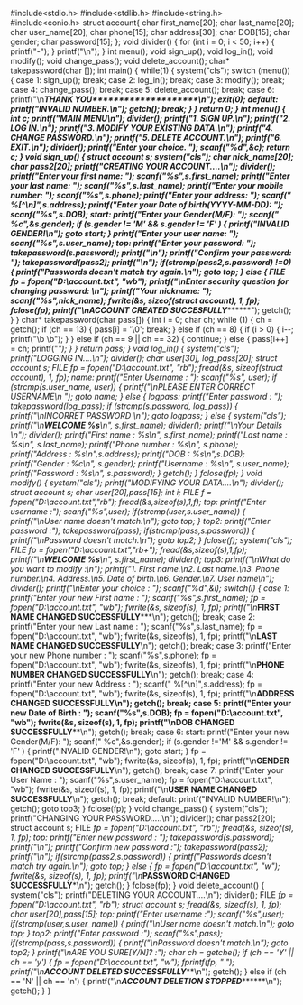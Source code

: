 #include<stdio.h>
#include<stdlib.h>
#include<string.h>
#include<conio.h>
struct account{
    char first_name[20];
    char last_name[20];
    char user_name[20];
    char phone[15];
    char address[30];
    char DOB[15];
    char gender;
    char password[15];
};
void divider()
{
    for (int i = 0; i < 50; i++)
    {
        printf("-");
    }
    printf("\n");
}
int menu();
void sign_up();
void log_in();
void modify();
void change_pass();
void delete_account();
char* takepassword(char []);
int main()
{
    while(1)
    {
        system("cls");
        switch (menu())
        {
        case 1:
            sign_up();
            break;
        case 2:
            log_in();
            break;
        case 3:
            modify();
            break;
        case 4:
            change_pass();
            break;
        case 5:
            delete_account();
            break;
        case 6:
            printf("\n*******************THANK YOU********************\n");
            exit(0);
        default:
            printf("INVALID NUMBER.\n");
            getch();
            break;
        }
    }
    return 0;
}
int menu()
{
    int c;
    printf("***************MAIN MENU***************\n");
    divider();
    printf("1. SIGN UP.\n");
    printf("2. LOG IN.\n");
    printf("3. MODIFY YOUR EXISTING DATA.\n");
    printf("4. CHANGE PASSWORD.\n");
    printf("5. DELETE ACCOUNT.\n");
    printf("6. EXIT.\n");
    divider();
    printf("Enter your choice. ");
    scanf("%d",&c);
    return c;
}
void sign_up()
{
    struct account s;
    system("cls");
    char nick_name[20];
    char pass2[20];
    printf("CREATING YOUR ACCOUNT....\n");
    divider();
    printf("Enter your first name: ");
    scanf("%s",s.first_name);
    printf("Enter your last name: ");
    scanf("%s",s.last_name);
    printf("Enter your mobile number: ");
    scanf("%s",s.phone);
    printf("Enter your address: ");
    scanf(" %[^\n]",s.address);
    printf("Enter your Date of birth(YYYY-MM-DD): ");
    scanf("%s",s.DOB);
    start:
    printf("Enter your Gender(M/F): ");
    scanf(" %c",&s.gender);
    if (s.gender != 'M'  && s.gender != 'F' )
    {
        printf("INVALID GENDER!\n");
        goto start;
    }
    printf("Enter your user name: ");
    scanf("%s",s.user_name);
    top:
    printf("Enter your password: ");
    takepassword(s.password);
    printf("\n");
    printf("Confirm your password: ");
    takepassword(pass2);
    printf("\n");
    if(strcmp(pass2,s.password) !=0)
    {
        printf("Passwords doesn't match try again.\n");
        goto top;
    }
    else
    {
        FILE *fp = fopen("D:\\account.txt", "wb");
        printf("\nEnter security question for changing password: \n");
        printf("Your nickname: ");
        scanf("%s",nick_name);
        fwrite(&s, sizeof(struct account), 1, fp);
        fclose(fp);
        printf("\n*************ACCOUNT CREATED SUCCESFULLY*************");
        getch();
    }
}
char* takepassword(char pass[])
{
    int i = 0;
    char ch;
    while (1)
    {
        ch = getch();
        if (ch == 13)
        {
            pass[i] = '\0';
            break;
        }
        else if (ch == 8)
        {
            if (i > 0)
            {
                i--;
                printf("\b \b");
            }
        }
        else if (ch == 9 || ch == 32)
        {
            continue;
        }
        else
        {
            pass[i++] = ch;
            printf("*");
        }
    }
    return pass;
}
void log_in()
{
    system("cls");
    printf("LOGGING IN....\n");
    divider();
    char user[30], log_pass[20];
    struct account s;
    FILE *fp = fopen("D:\\account.txt", "rb");
    fread(&s, sizeof(struct account), 1, fp);
    name:
    printf("Enter Username : ");
    scanf("%s", user);
    if (strcmp(s.user_name, user))
    {
        printf("\nPLEASE ENTER CORRECT USERNAME\n ");
        goto name;
    }
    else
    {
    logpass:
        printf("Enter password : ");
        takepassword(log_pass);
        if (strcmp(s.password, log_pass))
        {
            printf("\nINCORRET PASSWORD \n");
            goto logpass;
        }
        else
        {
            system("cls");
            printf("\n*****************WELCOME %s*****************\n", s.first_name);
            divider();
            printf("\nYour Details \n");
            divider();
            printf("First name   : %s\n", s.first_name);
            printf("Last name    : %s\n", s.last_name);
            printf("Phone number : %s\n", s.phone);
            printf("Address      : %s\n",s.address);
            printf("DOB          : %s\n",s.DOB);
            printf("Gender       : %c\n", s.gender);
            printf("Username     : %s\n", s.user_name);
            printf("Password     : %s\n", s.password);
        }
        getch();
    }
    fclose(fp);
}
void modify()
{
    system("cls");
    printf("MODIFYING YOUR DATA....\n");
    divider();
    struct account s;
    char user[20],pass[15];
    int i;
    FILE *f = fopen("D:\\account.txt","rb");
    fread(&s,sizeof(s),1,f);
    top:
    printf("Enter username    :");
    scanf("%s",user);
    if(strcmp(user,s.user_name))
    {
        printf("\nUser name doesn't match.\n");
        goto top;
    }
    top2:
    printf("Enter password    :");
    takepassword(pass);
    if(strcmp(pass,s.password))
    {
        printf("\nPassword doesn't match.\n");
        goto top2;
    }
    fclose(f);
    system("cls");
    FILE *fp = fopen("D:\\account.txt","rb+");
    fread(&s,sizeof(s),1,fp);
    printf("\n*****************WELCOME %s*****************\n", s.first_name);
    divider();
    top3:
    printf("\nWhat do you want to modify :\n");
    printf("1. First name.\n2. Last name.\n3. Phone number.\n4. Address.\n5. Date of birth.\n6. Gender.\n7. User name\n");
    divider();
    printf("\nEnter your choice : ");
    scanf("%d",&i);
    switch(i)
    {
    case 1:
        printf("Enter your new First name : ");
        scanf("%s",s.first_name);
        fp = fopen("D:\\account.txt", "wb");
        fwrite(&s, sizeof(s), 1, fp);
        printf("\n************FIRST NAME CHANGED SUCCESSFULLY***********\n");
        getch();
        break;
    case 2:
        printf("Enter your new Last name : ");
        scanf("%s",s.last_name);
        fp = fopen("D:\\account.txt", "wb");
        fwrite(&s, sizeof(s), 1, fp);
        printf("\n************LAST NAME CHANGED SUCCESSFULLY************\n");
        getch();
        break;
    case 3:
        printf("Enter your new Phone number : ");
        scanf("%s",s.phone);
        fp = fopen("D:\\account.txt", "wb");
        fwrite(&s, sizeof(s), 1, fp);
        printf("\n************PHONE NUMBER CHANGED SUCCESSFULLY************\n");
        getch();
        break;
    case 4:
        printf("Enter your new Address : ");
        scanf(" %[^\n]",s.address);
        fp = fopen("D:\\account.txt", "wb");
        fwrite(&s, sizeof(s), 1, fp);
        printf("\n**************ADDRESS CHANGED SUCCESSFULLY************\n");
        getch();
        break;
    case 5:
        printf("Enter your new Date of Birth : ");
        scanf("%s",s.DOB);
        fp = fopen("D:\\account.txt", "wb");
        fwrite(&s, sizeof(s), 1, fp);
        printf("\n************DOB CHANGED SUCCESSFULLY************\n");
        getch();
        break;
    case 6:
        start:
        printf("Enter your new Gender(M/F): ");
        scanf(" %c",&s.gender);
        if (s.gender !='M' && s.gender != 'F' )
        {
            printf("INVALID GENDER!\n");
            goto start;
        }
        fp = fopen("D:\\account.txt", "wb");
        fwrite(&s, sizeof(s), 1, fp);
        printf("\n************GENDER CHANGED SUCCESSFULLY************\n");
        getch();
        break;
    case 7:
         printf("Enter your User Name : ");
        scanf("%s",s.user_name);
        fp = fopen("D:\\account.txt", "wb");
        fwrite(&s, sizeof(s), 1, fp);
        printf("\n************USER NAME CHANGED SUCCESSFULLY************\n");
        getch();
        break;
    default:
        printf("INVALID NUMBER!\n");
        getch();
        goto top3;
    }
    fclose(fp);
}
void change_pass()
{
    system("cls");
    printf("CHANGING YOUR PASSWORD.....\n");
    divider();
    char pass2[20];
    struct account s;
    FILE *fp = fopen("D:\\account.txt", "rb");
    fread(&s, sizeof(s), 1, fp);
    top:
    printf("Enter new password : ");
    takepassword(s.password);
    printf("\n");
    printf("Confirm new password :");
    takepassword(pass2);
    printf("\n");
    if(strcmp(pass2,s.password))
    {
        printf("Passwords doesn't match try again.\n");
        goto top;
    }
    else
    {
        fp = fopen("D:\\account.txt", "w");
        fwrite(&s, sizeof(s), 1, fp);
        printf("\n***************PASSWORD CHANGED SUCCESSFULLY***************\n");
        getch();
    }
    fclose(fp);
}
void delete_account()
{
    system("cls");
    printf("DELETING YOUR ACCOUNT....\n");
    divider();
    FILE *fp = fopen("D:\\account.txt", "rb");
    struct account s;
    fread(&s, sizeof(s), 1, fp);
    char user[20],pass[15];
    top:
    printf("Enter username    :");
    scanf("%s",user);
    if(strcmp(user,s.user_name))
    {
        printf("\nUser name doesn't match.\n");
        goto top;
    }
    top2:
    printf("Enter password    :");
    scanf("%s",pass);
    if(strcmp(pass,s.password))
    {
        printf("\nPassword doesn't match.\n");
        goto top2;
    }
    printf("\nARE YOU SURE[Y/N]? :");
    char ch = getche();
    if (ch == 'Y' || ch == 'y')
    {
        fp = fopen("D:\\account.txt", "w");
        fprintf(fp, " ");
        printf("\n*****************ACCOUNT DELETED SUCCESSFULLY********************\n");
        getch();
    }
    else if (ch == 'N' || ch == 'n')
    {
    printf("\n*****************ACCOUNT DELETION STOPPED***********************\n");
    getch();
    }
}
